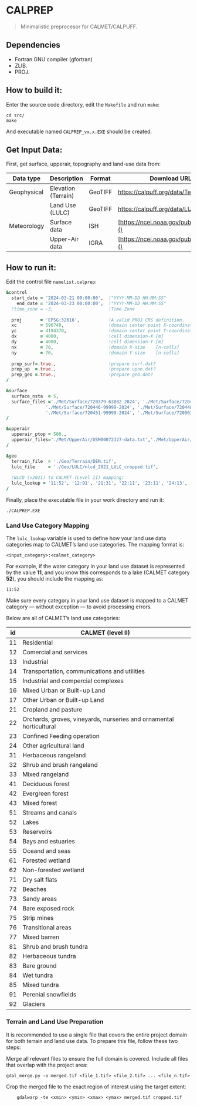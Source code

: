 # CALPREP        

> Minimalistic preprocesor for CALMET/CALPUFF.

## Dependencies

- Fortran GNU compiler (gfortran)
- ZLIB.
- PROJ.


## How to build it:

Enter the source code directory, edit the `Makefile` and run `make`:
```shell
cd src/
make
```

And executable named `CALPREP_vx.x.EXE` should be created.


## Get Input Data:

First, get surface, upperair, topography and land-use data from:


|  Data type   | Description          | Format   | Download URL                            |
|--------------|----------------------|----------|-----------------------------------------|
|  Geophysical | Elevation (Terrain)  | GeoTIFF  | [https://calpuff.org/data/Terrain   ]() |
|              | Land Use (LULC)      | GeoTIFF  | [https://calpuff.org/data/LULC      ]() |
|  Meteorology | Surface data         | ISH      | [https://ncei.noaa.gov/pub/data/noaa]() |
|              | Upper-Air data       | IGRA     | [https://ncei.noaa.gov/pub/data/igra]() |


## How to run it:

Edit the control file `namelist.calprep`:

```fortran
&control
  start_date = '2024-03-21 00:00:00',  !"YYYY-MM-DD HH:MM:SS"
    end_date = '2024-03-23 00:00:00',  !"YYYY-MM-DD HH:MM:SS"
  !time_zone = -3,                     !Time Zone
  
  proj       = 'EPSG:32616',           !A valid PROJ CRS definition.
  xc         = 596740,                 !domain center point X-coordinate 
  yc         = 4194370,                !domain center point Y-coordinate 
  dx         = 4000,                   !cell dimension-X [m]
  dy         = 4000,                   !cell dimension-Y [m]
  nx         = 70,                     !domain X-size    [n-cells]
  ny         = 70,                     !domain Y-size    [n-cells]
  
  prep_surf=.true.,                    !prepare surf.dat?
  prep_up  =.true.,                    !prepare upnn.dat?
  prep_geo =.true.,                    !prepare geo.dat?
/

&surface
  surface_nsta  = 5,
  surface_files ='./Met/Surface/720379-63882-2024', './Met/Surface/720445-99999-2024',
               './Met/Surface/720446-99999-2024', './Met/Surface/720448-00144-2024',
               './Met/Surface/720451-99999-2024', './Met/Surface/720903-00441-2024',
/

&upperair
  upperair_ptop = 500.,
  upperair_files='./Met/UpperAir/USM00072327-data.txt','./Met/UpperAir/USM00072426-data.txt',
/

&geo
  terrain_file  = './Geo/Terrain/DEM.tif',
  lulc_file     = './Geo/LULC/nlcd_2021_LULC_cropped.tif', 
  
  !NLCD (>2021) to CALMET (Level II) mapping:
  lulc_lookup = '11:52', '12:91', '21:31', '22:11', '23:11', '24:13', '31:74', '32:72', '41:41', '42:42', '43:43', '51:32', '52:32', '71:31', '72:82', '73:82', '74:82', '81:21', '82:21', '90:61','91:61', '95:62'
/
```

Finally, place the executable file in your work directory and run it:

```shell
./CALPREP.EXE

```

### Land Use Category Mapping

The `lulc_lookup` variable is used to define how your land use data categories map to CALMET’s land use categories. The mapping format is:

```
<input_category>:<calmet_category>
```

For example, if the water category in your land use dataset is represented by the value **11**, and you know this corresponds to a lake (CALMET category **52**), you should include the mapping as:

```
11:52
```

Make sure every category in your land use dataset is mapped to a CALMET category — without exception — to avoid processing errors.

Below are all of CALMET’s land use categories:

| id  | CALMET (level II)                             |
|-----|-----------------------------------------------|
|  11 | Residential                                   | 
|  12 | Comercial and services                        | 
|  13 | Industrial                                    | 
|  14 | Transportation, communications and utilities  | 
|  15 | Industrial and compercial complexes           | 
|  16 | Mixed Urban or Built-up Land                  | 
|  17 | Other Urban or Built-up Land                  | 
|  21 | Cropland and pasture                          |                          
|  22 | Orchards, groves, vineyards, nurseries and ornamental horticultural|
|  23 | Confined Feeding operation                    | 
|  24 | Other agricultural land                       | 
|  31 | Herbaceous rangeland                          | 
|  32 | Shrub and brush rangeland                     | 
|  33 | Mixed rangeland                               | 
|  41 | Deciduous forest                              | 
|  42 | Evergreen forest                              | 
|  43 | Mixed forest                                  | 
|  51 | Streams and canals                            | 
|  52 | Lakes                                         | 
|  53 | Reservoirs                                    | 
|  54 | Bays and estuaries                            | 
|  55 | Oceand and seas                               | 
|  61 | Forested wetland                              | 
|  62 | Non-forested wetland                          | 
|  71 | Dry salt flats                                | 
|  72 | Beaches                                       | 
|  73 | Sandy areas                                   | 
|  74 | Bare exposed rock                             | 
|  75 | Strip mines                                   | 
|  76 | Transitional areas                            | 
|  77 | Mixed barren                                  | 
|  81 | Shrub and brush tundra                        | 
|  82 | Herbaceous tundra                             | 
|  83 | Bare ground                                   | 
|  84 | Wet tundra                                    | 
|  85 | Mixed tundra                                  | 
|  91 | Perenial snowfields                           | 
|  92 | Glaciers                                      | 



### Terrain and Land Use Preparation

It is recommended to use a single file that covers the entire project domain for both terrain and land use data. To prepare this file, follow these two steps:

Merge all relevant files to ensure the full domain is covered. Include all files that overlap with the project area:

```shell
gdal_merge.py -o merged.tif <file_1.tif> <file_2.tif> ... <file_n.tif>
```

Crop the merged file to the exact region of interest using the target extent:

```shell
    gdalwarp -te <xmin> <ymin> <xmax> <ymax> merged.tif cropped.tif
```



